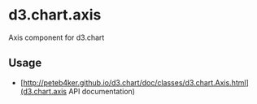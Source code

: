 # d3.chart.axis

Axis component for d3.chart

## Usage

* [http://peteb4ker.github.io/d3.chart/doc/classes/d3.chart.Axis.html](d3.chart.axis API documentation)
